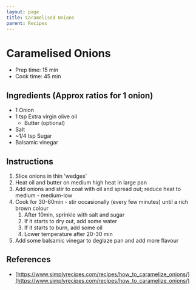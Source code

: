 ```yaml
---
layout: page
title: Caramelised Onions
parent: Recipes
---
```


# Caramelised Onions

- Prep time: 15 min
- Cook time: 45 min

## Ingredients (Approx ratios for 1 onion)

- 1 Onion
- 1 tsp Extra virgin olive oil
  - Butter (optional)
- Salt
- ~1/4 tsp Sugar
- Balsamic vinegar

## Instructions

1. Slice onions in thin 'wedges'
2. Heat oil and butter on medium high heat in large pan
3. Add onions and stir to coat with oil and spread out; reduce heat to medium - medium-low
4. Cook for 30-60min - stir occasionally (every few minutes) until a rich brown colour
   1. After 10min, sprinkle with salt and sugar
   2. If it starts to dry out, add some water
   3. If it starts to burn, add some oil
   4. Lower temperature after 20-30 min
5. Add some balsamic vinegar to deglaze pan and add more flavour

## References

- [https://www.simplyrecipes.com/recipes/how_to_caramelize_onions/](https://www.simplyrecipes.com/recipes/how_to_caramelize_onions/)
